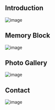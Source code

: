 ## Introduction
![image](https://github.com/user-attachments/assets/951e4ce7-f749-4a27-a52a-8fc274619993)

## Memory Block
![image](https://github.com/user-attachments/assets/6fdb5be9-5886-489e-8b75-0e00bc74b54a)

## Photo Gallery
![image](https://github.com/user-attachments/assets/77a27770-7af3-4866-a1bf-fa90e6dfca7e)

## Contact
![image](https://github.com/user-attachments/assets/938233d8-8271-48cf-baea-9b200e143958)
